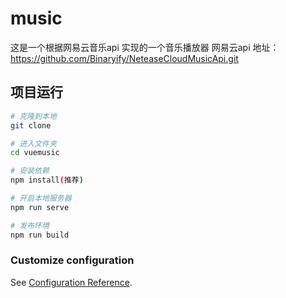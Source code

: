 # music

这是一个根据网易云音乐api 实现的一个音乐播放器
 网易云api 地址：https://github.com/Binaryify/NeteaseCloudMusicApi.git
 
 ## 项目运行
``` bash
# 克隆到本地
git clone 

# 进入文件夹
cd vuemusic

# 安装依赖
npm install(推荐)

# 开启本地服务器
npm run serve

# 发布环境
npm run build
```




### Customize configuration
See [Configuration Reference](https://cli.vuejs.org/config/).
